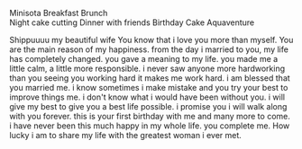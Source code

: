 Minisota
Breakfast Brunch\
Night cake cutting
Dinner with friends
Birthday Cake
Aquaventure


Shippuuuu my beautiful wife
You know that i love you more than myself. You are the main reason of my happiness. from the day i married to you, my life has completely changed. you gave a meaning to my life. you made me a little calm, a little more responsible. i never saw anyone more hardworking than you seeing you working hard it makes me work hard. i am blessed that you married me. i know sometimes i make mistake and you try  your best to improve things me. i don't know what i would have been without you. i will give my best to give you a best life possible. i promise you i will walk along with you forever. this is your first birthday with me and many more to come. i have never been this much happy in my whole life. you complete me. How lucky i am to share my life with the greatest woman i ever met. 